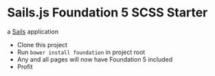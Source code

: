 # Sails.js Foundation 5 SCSS Starter

a [Sails](http://sailsjs.org) application

* Clone this project
* Run `bower install foundation` in project root
* Any and all pages will now have Foundation 5 included
* Profit

